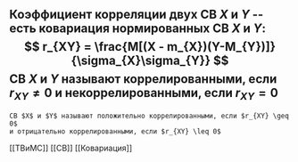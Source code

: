 Коэффициент корреляции двух СВ $X$ и $Y$ -- есть ковариация нормированных СВ $X$ и $Y$:
$$
r_{XY} = \frac{M[(X - m_{X})(Y-M_{Y})]}{\sigma_{X}\sigma_{Y}}
$$
	СВ $X$ и $Y$ называют коррелированными, если $r_{XY} \neq 0$
	и некоррелированными, если $r_{XY} = 0$
-
	СВ $X$ и $Y$ называют положительно коррелированными, если $r_{XY} \geq 0$
	и отрицательно коррелированными, если $r_{XY} \leq 0$


[[ТВиМС]] [[СВ]] [[Ковариация]]